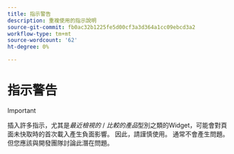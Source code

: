 ```yaml
---
title: 指示警告
description: 重複使用的指示說明
source-git-commit: fb0ac32b1225fe5d00cf3a3d364a1cc09ebcd3a2
workflow-type: tm+mt
source-wordcount: '62'
ht-degree: 0%

---
```


# 指示警告

>[!IMPORTANT]
>
>插入許多指示，尤其是&#x200B;_最近檢視的_ / _比較的產品_&#x200B;型別之類的Widget，可能會對頁面未快取時的首次載入產生負面影響。 因此，請謹慎使用。 通常不會產生問題。 但您應該與開發團隊討論此潛在問題。
